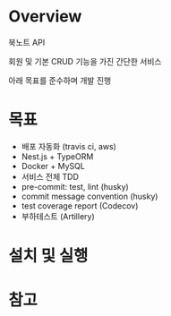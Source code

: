 # Overview

북노트 API

회원 및 기본 CRUD 기능을 가진 간단한 서비스

아래 목표를 준수하며 개발 진행

# 목표

- 배포 자동화 (travis ci, aws)
- Nest.js + TypeORM
- Docker + MySQL
- 서비스 전체 TDD
- pre-commit: test, lint (husky)
- commit message convention (husky)
- test coverage report (Codecov)
- 부하테스트 (Artillery)

# 설치 및 실행


# 참고